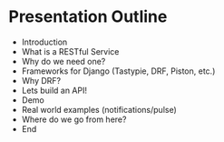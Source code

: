 Presentation Outline
====================


- Introduction
- What is a RESTful Service
- Why do we need one?
- Frameworks for Django (Tastypie, DRF, Piston, etc.)
- Why DRF?
- Lets build an API!
- Demo
- Real world examples (notifications/pulse)
- Where do we go from here?
- End
